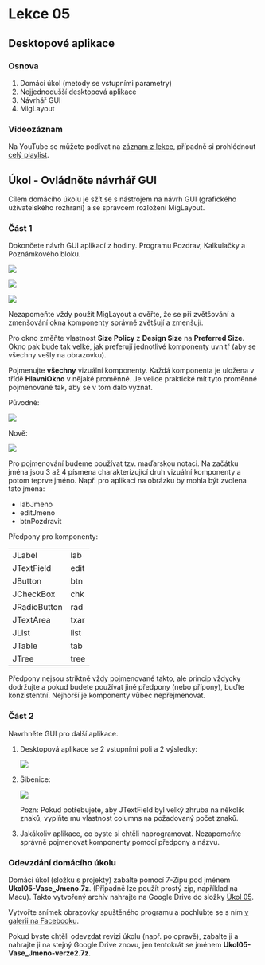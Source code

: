 Lekce 05
========

Desktopové aplikace
-------------------

### Osnova

1. Domácí úkol (metody se vstupními parametry)
1. Nejjednodušší desktopová aplikace
1. Návrhář GUI
1. MigLayout

### Videozáznam

Na YouTube se můžete podívat na [záznam z lekce](https://www.youtube.com/watch?v=2EblzN4GtMI),
případně si prohlédnout [celý playlist](https://www.youtube.com/playlist?list=PLUVJxzuCt9AROpKl3Hu-DvdgQV-xHaoQY).

Úkol - Ovládněte návrhář GUI
----------------------------

Cílem domácího úkolu je sžít se s nástrojem na návrh GUI (grafického uživatelského rozhraní) a se správcem rozložení
MigLayout.

### Část 1

Dokončete návrh GUI aplikací z hodiny. Programu Pozdrav, Kalkulačky a Poznámkového bloku.

![](ukol05-pozdrav.png)

![](ukol05-kalkulacka.png)

![](ukol05-notepad.png)

Nezapomeňte vždy použít MigLayout a ověřte, že se při zvětšování a zmenšování okna komponenty správně zvětšují a
zmenšují.

Pro okno změňte vlastnost **Size Policy** z **Design Size** na **Preferred Size**. Okno pak bude tak velké, jak preferují jednotlivé
komponenty uvnitř (aby se všechny vešly na obrazovku).

Pojmenujte **všechny** vizuální komponenty. Každá komponenta je uložena v třídě **HlavniOkno** v nějaké proměnné. Je
velice praktické mít tyto proměnné pojmenované tak, aby se v tom dalo vyznat.

Původně:

![](ukol05-prejmenovani1.png)

Nově:

![](ukol05-prejmenovani2.png)

Pro pojmenování budeme používat tzv. maďarskou notaci. Na začátku jména jsou 3 až 4 písmena charakterizující druh
vizuální komponenty a potom teprve jméno. Např. pro aplikaci na obrázku by mohla být zvolena tato jména:

* labJmeno
* editJmeno
* btnPozdravit

Předpony pro komponenty:

<table>
<tr><td>JLabel</td><td>lab</td></tr>
<tr><td>JTextField</td><td>edit</td></tr>
<tr><td>JButton</td><td>btn</td></tr>
<tr><td>JCheckBox</td><td>chk</td></tr>
<tr><td>JRadioButton</td><td>rad</td></tr>
<tr><td>JTextArea</td><td>txar</td></tr>
<tr><td>JList</td><td>list</td></tr>
<tr><td>JTable</td><td>tab</td></tr>
<tr><td>JTree</td><td>tree</td></tr>
</table>

Předpony nejsou striktně vždy pojmenované takto, ale princip vždycky dodržujte a pokud budete používat jiné předpony
(nebo přípony), buďte konzistentní. Nejhorší je komponenty vůbec nepřejmenovat.

### Část 2

Navrhněte GUI pro další aplikace.

1. Desktopová aplikace se 2 vstupními poli a 2 výsledky:

    ![](ukol05-2vstupy.png)

1. Šibenice:

    ![](ukol05-sibenice.png)

    Pozn: Pokud potřebujete, aby JTextField byl velký zhruba na několik znaků, vyplňte mu vlastnost columns na
	požadovaný počet znaků.

1. Jakákoliv aplikace, co byste si chtěli naprogramovat. Nezapomeňte správně pojmenovat komponenty pomocí předpony a
   názvu.

### Odevzdání domácího úkolu

Domácí úkol (složku s projekty) zabalte pomocí 7-Zipu pod jménem **Ukol05-Vase_Jmeno.7z**. (Případně lze použít prostý
zip, například na Macu). Takto vytvořený archív nahrajte na Google Drive do složky
[Úkol 05](https://drive.google.com/drive/folders/1DbAKC2Rjjubd8qjnzhSOHLo8Dl4yMnHu).

Vytvořte snímek obrazovky spuštěného programu a pochlubte se s ním
[v galerii na Facebooku](https://www.facebook.com/media/set/?set=oa.859663720908557&type=3).

Pokud byste chtěli odevzdat revizi úkolu (např. po opravě), zabalte ji a nahrajte ji na stejný Google Drive znovu, jen
tentokrát se jménem **Ukol05-Vase_Jmeno-verze2.7z**.
